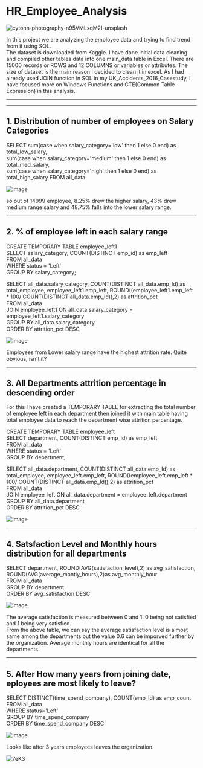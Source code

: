 # HR_Employee_Analysis

![cytonn-photography-n95VMLxqM2I-unsplash](https://user-images.githubusercontent.com/116425101/202741328-667f1a9d-ad17-45e2-9cb9-9678a94b4950.jpg)

In this project we are analyzing the employee data and trying to find trend from it using SQL.  
The dataset is downloaded from Kaggle. I have done initial data cleaning and compiled other tables data into one main_data table in Excel.
There are 15000 records or ROWS and 12 COLUMNS or variables or attributes. The size of dataset is the main reason I decided to clean it in excel.
As I had already used JOIN function in SQL in my UK_Accidents_2016_Casestudy, I have focused more on Windows Functions and CTE(Common Table Expression) in this analysis.

---
---

## 1. Distribution of number of employees on Salary Categories

SELECT sum(case when salary_category='low' then 1 else 0  end) as total_low_salary,  
sum(case when salary_category='medium' then 1 else 0 end) as total_med_salary,  
sum(case when salary_category='high' then 1 else 0 end) as total_high_salary
FROM all_data  
  
![image](https://user-images.githubusercontent.com/116425101/202634988-a86fa1cf-5f7d-4243-b309-b998e0c6491b.png)
  
so out of 14999 employee, 8.25% drew the higher salary, 43% drew medium range salary and 48.75% falls into the lower salary range.  

---

## 2. % of employee left in each salary range  
  
CREATE TEMPORARY TABLE employee_left1  
SELECT salary_category, COUNT(DISTINCT emp_id) as emp_left  
FROM all_data  
WHERE status = 'Left'  
GROUP BY salary_category;  
  
SELECT all_data.salary_category, COUNT(DISTINCT all_data.emp_Id) as total_employee, employee_left1.emp_left, ROUND((employee_left1.emp_left * 100/ COUNT(DISTINCT all_data.emp_Id)),2) as attrition_pct  
FROM all_data  
JOIN employee_left1 ON all_data.salary_category = employee_left1.salary_category  
GROUP BY all_data.salary_category  
ORDER BY attrition_pct DESC  

![image](https://user-images.githubusercontent.com/116425101/202738839-57c3f47f-7b93-4612-ba1d-c2502a1bdee9.png)
  
  
Employees from Lower salary range have the highest attrition rate. Quite obvious, isn't it?



---

## 3. All Departments attrition percentage in descending order  
For this I have created a TEMPORARY TABLE for extracting the total number of employee left in each department then joined it with main table having total employee data to reach the department wise attrition percentage.  

CREATE TEMPORARY TABLE employee_left  
SELECT	department, COUNT(DISTINCT emp_id) as emp_left  
FROM all_data  
WHERE status = 'Left'  
GROUP BY department;


SELECT all_data.department, COUNT(DISTINCT all_data.emp_Id) as total_employee,	employee_left.emp_left, ROUND((employee_left.emp_left * 100/ COUNT(DISTINCT all_data.emp_Id)),2) as attrition_pct  
FROM all_data  
JOIN employee_left ON all_data.department = employee_left.department  
GROUP BY all_data.department  
ORDER BY attrition_pct DESC  
  
![image](https://user-images.githubusercontent.com/116425101/202711807-ff2b69d9-b26d-456d-b6f7-0068bf4268bf.png)

---

## 4. Satsfaction Level and Monthly hours distribution for all departments  
  
SELECT department, ROUND(AVG(satisfaction_level),2) as avg_satisfaction, ROUND(AVG(average_montly_hours),2)as avg_monthly_hour  
FROM all_data  
GROUP BY department  
ORDER BY avg_satisfaction DESC  

![image](https://user-images.githubusercontent.com/116425101/202724740-6f3c3fa5-e63d-47e5-aa8e-fda0fd0199dc.png)
  
  
The average satisfaction is measured between 0 and 1. 0 being not satisfied and 1 being very satisfied.  
From the above table, we can say the average satisfaction level is almost same among the departments but the value 0.6 can be imporved further by the organization.
Average monthly hours are identical for all the departments.  

---

## 5. After How many years from joining date, eployees are most likely to leave?  
  
SELECT DISTINCT(time_spend_company), COUNT(emp_Id) as emp_count  
FROM all_data  
WHERE status='Left'  
GROUP BY time_spend_company  
ORDER BY time_spend_company DESC  
  
![image](https://user-images.githubusercontent.com/116425101/202736130-9d212981-3e8b-49a8-bc16-bbbee33ab491.png)
  
  Looks like after 3 years employees leaves the organization.
  
  
![7eK3](https://user-images.githubusercontent.com/116425101/202744716-f474360f-075e-492e-ac7a-85bd8dc553a3.gif)


